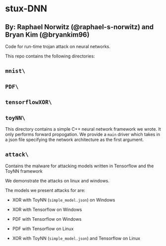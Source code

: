 # stux-DNN
## By: Raphael Norwitz (@raphael-s-norwitz) and Bryan Kim (@bryankim96)

Code for run-time trojan attack on neural networks.

This repo contains the following directories:

## `mnist\`

## `PDF\`

## `tensorflowXOR\`

## `toyNN\`

This directory contains a simple C++ neural network framework we wrote. 
It only performs forward propogation. 
We provide a `main` driver which takes in a json file specifying the network architecture as the first argument.  

## `attack\`

Contains the malware for attacking models written in Tensorflow and the ToyNN framework

We demonstrate the attacks on linux and windows.

The models we present attacks for are:

- XOR with ToyNN (`simple_model.json`) on Windows
- XOR with Tensorflow on Windows
- PDF with Tensorflow on Windows

- PDF with Tensorflow on Linux
- XOR with ToyNN (`simple_model.json`) and Tensorflow on Linux
